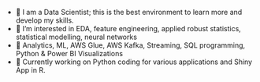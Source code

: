 - 👋 I am a Data Scientist; this is the best environment to learn more and develop my skills.
- 👀 I’m interested in EDA, feature engineering, applied robust statistics, statistical modelling, neural networks
- 🌱 Analytics, ML, AWS Glue, AWS Kafka,  Streaming, SQL programming, Python & Power BI  Visualizations  
- 💞️ Currently working on Python coding for various applications and Shiny App in R.


<!---
ormigi/ormigi is a ✨ special ✨ repository because its `README.md` (this file) appears on your GitHub profile.
You can click the Preview link to take a look at your changes.
--->
